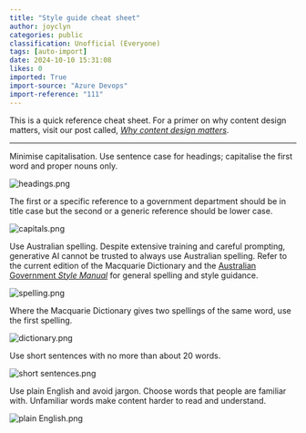 ```yaml
---
title: "Style guide cheat sheet"
author: joyclyn
categories: public
classification: Unofficial (Everyone)
tags: [auto-import]
date: 2024-10-10 15:31:08
likes: 0
imported: True 
import-source: "Azure Devops"
import-reference: "111"
---
```


This is a quick reference cheat sheet. For a primer on why content design matters, visit our post called, *[Why content design matters](https://developer.qed.qld.gov.au/public/Why-content-design-matters/)*.
 
* * *
 
Minimise capitalisation. Use sentence case for headings; capitalise the first word and proper nouns only.
 
![headings.png](/.attachments/headings-e204f324-6e87-4035-8f2c-5f7ae87bcfd8.png)
 
The first or a specific reference to a government department should be in title case but the second or a generic reference should be lower case.
 
![capitals.png](/.attachments/capitals-fbac12ec-6969-46c0-92bc-385bddeb7c80.png)
 
Use Australian spelling. Despite extensive training and careful prompting, generative AI cannot be trusted to always use Australian spelling. Refer to the current edition of the Macquarie Dictionary and the [Australian Government *Style Manual*](https://www.stylemanual.gov.au/) for general spelling and style guidance.
 
![spelling.png](/.attachments/spelling-81817bd2-f687-4bca-9078-c9e50c281a71.png)
 
Where the Macquarie Dictionary gives two spellings of the same word, use the first spelling.
 
![dictionary.png](/.attachments/dictionary-302878a4-3a07-4a6a-921b-9fefec36416c.png)
 
Use short sentences with no more than about 20 words.
 
![short sentences.png](/.attachments/short%20sentences-b8ffbb03-1dc2-4fd2-893d-8ea992c4eb0f.png)
 
Use plain English and avoid jargon. Choose words that people are familiar with. Unfamiliar words make content harder to read and understand.
 
![plain English.png](/.attachments/plain%20English-b139fb8f-575b-4b93-93fc-76d6c7519f1d.png)
